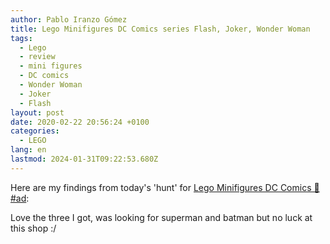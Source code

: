 ```yaml
---
author: Pablo Iranzo Gómez
title: Lego Minifigures DC Comics series Flash, Joker, Wonder Woman
tags:
  - Lego
  - review
  - mini figures
  - DC comics
  - Wonder Woman
  - Joker
  - Flash
layout: post
date: 2020-02-22 20:56:24 +0100
categories:
  - LEGO
lang: en
lastmod: 2024-01-31T09:22:53.680Z
---
```


Here are my findings from today's 'hunt' for [Lego Minifigures DC Comics 🛒#ad](https://www.amazon.es/dp/B07YG7QVPX?tag=redken-21):

<div class="elegant-instagram" data-instagram-id="B84P1gkooLi"></div>

Love the three I got, was looking for superman and batman but no luck at this shop :/
